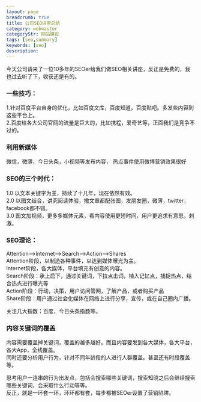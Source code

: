 ```yaml
---
layout: page
breadcrumb: true
title: 公司SEO讲座总结
category: webmaster
categoryStr: 网站建设
tags: [seo,summary]
keywords: [seo]
description: 
---
```


今天公司请来了一位10多年的SEOer给我们做SEO相关讲座，反正是免费的，我也过去听了下，收获还是有的。  

### 一些技巧：  
1.针对百度平台自身的优化，比如百度文库，百度知道，百度贴吧。多发些内容到这些平台上。  
2.百度给各大公司官网的流量是巨大的，比如携程，爱奇艺等，正面我们是竞争不过的。  

### 利用新媒体
微信，微薄，今日头条，小视频等发布内容，  热点事件使用微博营销效果很好  

### SEO的三个时代：
1.0 以文本关键字为主，持续了十几年，现在依然有效。  
2.0 以图文结合，讲究阅读体验，撒文章都配张图，发朋友圈，微薄，twitter，facebook都不错。  
3.0 图文加视频，更多多媒体元素，看内容使用更短时间，用户更追求有意思，刺激。  

### SEO理论：
Attention-->Internet-->Search-->Action-->Shares  
Attention阶段，以制造各种事件，以达到媒体曝光为主。  
Internet阶段，各大媒体，平台填充有创意的内容。  
Search阶段：承上启下，通过关键词，下拉点击词，植入记忆点，捕捉热点，结合热点进行曝光等  
Action阶段：行动，决策，用户访问管网，了解产品，或者购买产品  
Share阶段：用户通过社会化媒体在网络上进行分享，宣传，或在自己圈内广播。  

关注几大指数：百度，今日头条指数等。  

### 内容关键词的覆盖
内容需要覆盖掉关键词，覆盖的越多越好。而且内容要发到各大媒体，各大平台，各大App，全线覆盖。  
同时还要分析用户行为，针对不同年龄段的人进行人群覆盖。甚至还有时段覆盖等。  

思考用户一连串的行为出发点，包括会搜索哪些关键词，搜索知晓之后会继续搜索哪些关键词，会采取什么行动等等。  
反正，就是一环套一环，环环都有套，每步都被SEOer设置了营销陷阱。  